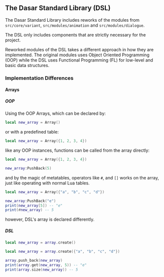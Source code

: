## The Dasar Standard Library (DSL)

The Dasar Standard Library includes reworks of the modules from `src/core/variant`, `src/modules/animation` and `src/modules/dialogue`.

The DSL only includes components that are strictly necessary for the project.

Reworked modules of the DSL takes a different approach in how they are implemented. The original modules uses Object Oriented Programming (OOP) while the DSL uses Functional Programming (FL) for low-level and basic data structures.


### Implementation Differences

#### Arrays

##### OOP

Using the OOP Arrays, which can be declared by:

```lua
local new_array = Array()
```

or with a predefined table:

```lua
local new_array = Array({1, 2, 3, 4})
```

like any OOP instances, functions can be called from the array directly:

```lua
local new_array = Array({1, 2, 3, 4})

new_array:PushBack(5)
```

and by the magic of metatables, operators like `#`, and `[]` works on the array, just like operating with normal Lua tables.

```lua
local new_array = Array({"a", "b", "c", "d"})

new_array:PushBack("e")
print(new_array[5]) -- "e"
print(#new_array) -- 5
```

however, DSL's array is declared differently.

##### DSL

```lua
local new_array = array.create()
```

```lua
local new_array = array.create({"a", "b", "c", "d"})

array.push_back(new_array)
print(array.get(new_array, 5)) -- "e"
print(array.size(new_array)) -- 5
```